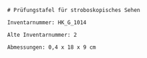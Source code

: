 
            # Prüfungstafel für stroboskopisches Sehen
    
            Inventarnummer: HK_G_1014
    
            Alte Inventarnummer: 2
    
            Abmessungen: 0,4 x 18 x 9 cm
            
